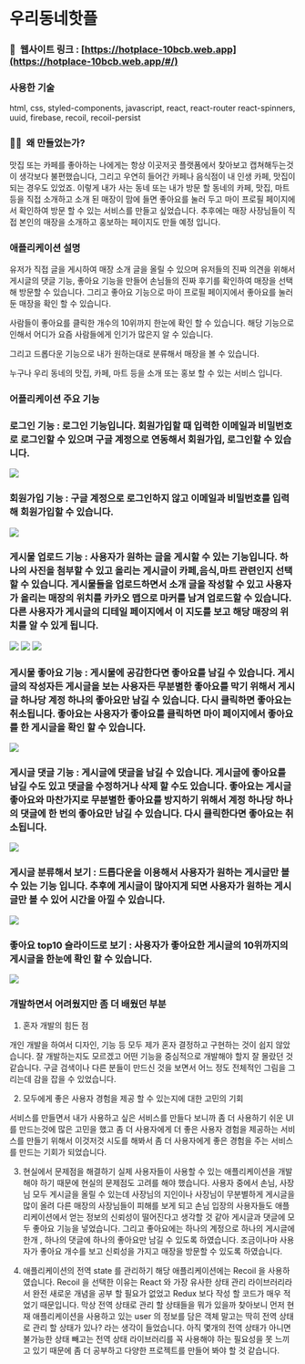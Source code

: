 # 우리동네핫플

### 🔗  웹사이트 링크 : [https://hotplace-10bcb.web.app](https://hotplace-10bcb.web.app/#/)

### 사용한 기술

html, css, styled-components, javascript, react, react-router react-spinners, uuid, firebase, recoil, recoil-persist

### 💁‍♂️  왜 만들었는가?

맛집 또는 카페를 좋아하는 나에게는 항상 이곳저곳 플랫폼에서 찾아보고 캡쳐해두는것이 생각보다 불편했습니다, 그리고 우연히 들어간 카페나 음식점이 내 인생 카페, 맛집이 되는 경우도 있었죠. 이렇게 내가 사는 동네 또는 내가 방문 할 동네의 카페, 맛집, 마트등을 직접 소개하고 소개 된 매장이 맘에 들면 좋아요를 눌러 두고 마이 프로필 페이지에서 확인하여 방문 할 수 있는 서비스를 만들고 싶었습니다.
추후에는 매장 사장님들이 직접 본인의 매장을 소개하고 홍보하는 페이지도 만들 예정 입니다.

### 애플리케이션 설명

유저가 직접 글을 게시하여 매장 소개 글을 올릴 수 있으며 유저들의 진짜 의견을 위해서 게시글의 댓글 기능, 좋아요 기능을 만들어 손님들의 진짜 후기를 확인하여 매장을 선택해 방문할 수 있습니다. 그리고 좋아요 기능으로 마이 프로필 페이지에서 좋아요를 눌러 둔 매장을 확인 할 수 있습니다.

사람들이 좋아요를 클릭한 개수의 10위까지 한눈에 확인 할 수 있습니다. 해당 기능으로 인해서 어디가 요즘 사람들에게 인기가 많은지 알 수 있습니다.

그리고 드롭다운 기능으로 내가 원하는대로 분류해서 매장을 볼 수 있습니다.

누구나 우리 동네의 맛집, 카페, 마트 등을 소개 또는 홍보 할 수 있는 서비스 입니다.

### 어플리케이션 주요 기능

### 로그인 기능 : 로그인 기능입니다. 회원가입할 때 입력한 이메일과 비밀번호로 로그인할 수 있으며 구글 계정으로 연동해서 회원가입, 로그인할 수 있습니다.

<img src = "./images/loginPage.png">

### 회원가입 기능 : 구글 계정으로 로그인하지 않고 이메일과 비밀번호를 입력해 회원가입할 수 있습니다.

<img src = "./images/signupPage.png">

### 게시물 업로드 기능 : 사용자가 원하는 글을 게시할 수 있는 기능입니다. 하나의 사진을 첨부할 수 있고 올리는 게시글이 카페,음식,마트 관련인지 선택할 수 있습니다. 게시물들을 업로드하면서 소개 글을 작성할 수 있고 사용자가 올리는 매장의 위치를 카카오 맵으로 마커를 남겨 업로드할 수 있습니다. 다른 사용자가 게시글의 디테일 페이지에서 이 지도를 보고 해당 매장의 위치를 알 수 있게 됩니다.

<img src = "./images/postUploadPage-1.png">

<img src = "./images/postUploadPage-2.png">

<img src = "./images/postUploadPageMap.png">

### 게시물 좋아요 기능 : 게시물에 공감한다면 좋아요를 남길 수 있습니다. 게시글의 작성자든 게시글을 보는 사용자든 무분별한 좋아요를 막기 위해서 게시글 하나당 계정 하나의 좋아요만 남길 수 있습니다. 다시 클릭하면 좋아요는 취소됩니다. 좋아요는 사용자가 좋아요를 클릭하면 마이 페이지에서 좋아요를 한 게시글을 확인 할 수 있습니다.

<img src = "./images/postLike.png">

### 게시글 댓글 기능 : 게시글에 댓글을 남길 수 있습니다. 게시글에 좋아요를 남길 수도 있고 댓글을 수정하거나 삭제 할 수도 있습니다. 좋아요는 게시글 좋아요와 마찬가지로 무분별한 좋아요를 방지하기 위해서 계정 하나당 하나의 댓글에 한 번의 좋아요만 남길 수 있습니다. 다시 클릭한다면 좋아요는 취소됩니다.

<img src = "./images/DetailComment.png">

### 게시글 분류해서 보기 : 드롭다운을 이용해서 사용자가 원하는 게시글만 볼 수 있는 기능 입니다. 추후에 게시글이 많아지게 되면 사용자가 원하는 게시글만 볼 수 있어 시간을 아낄 수 있습니다.

<img src = "./images/mainPageDropDown.png">

### 좋아요 top10 슬라이드로 보기 : 사용자가 좋아요한 게시글의 10위까지의 게시글을 한눈에 확인 할 수 있습니다.

<img src = "./images/mainPageTop10.png">

### 개발하면서 어려웠지만 좀 더 배웠던 부분

1. 혼자 개발의 힘든 점

개인 개발을 하여서 디자인, 기능 등 모두 제가 혼자 결정하고 구현하는 것이 쉽지 않았습니다. 잘 개발하는지도 모르겠고 어떤 기능을 중심적으로 개발해야 할지 잘 몰랐던 것 같습니다. 구글 검색이나 다른 분들이 만드신 것을 보면서 어느 정도 전체적인 그림을 그리는데 감을 잡을 수 있었습니다.

2. 모두에게 좋은 사용자 경험을 제공 할 수 있는지에 대한 고민의 기회

서비스를 만들면서 내가 사용하고 싶은 서비스를 만들다 보니까 좀 더 사용하기 쉬운 UI 를 만드는것에 많은 고민을 했고 좀 더 사용자에게 더 좋은 사용자 경험을 제공하는 서비스를 만들기 위해서 이것저것 시도를 해봐서 좀 더 사용자에게 좋은 경험을 주는 서비스를 만드는 기회가 되었습니다.

3. 현실에서 문제점을 해결하기
   실제 사용자들이 사용할 수 있는 애플리케이션을 개발해야 하기 때문에 현실의 문제점도 고려를 해야 했습니다.
   사용자 중에서 손님, 사장님 모두 게시글을 올릴 수 있는데 사장님의 지인이나 사장님이 무분별하게 게시글을 많이 올려 다른 매장의 사장님들이 피해를 보게 되고 손님 입장의 사용자들도 애플리케이션에서 얻는 정보의 신뢰성이 떨어진다고 생각할 것 같아 게시글과 댓글에 모두 좋아요 기능을 넣었습니다. 그리고 좋아요에는 하나의 계정으로 하나의 게시글에 한개 , 하나의 댓글에 하나의 좋아요만 남길 수 있도록 하였습니다. 조금이나마 사용자가 좋아요 개수를 보고 신뢰성을 가지고 매장을 방문할 수 있도록 하였습니다.

4. 애플리케이션의 전역 state 를 관리하기
   해당 애플리케이션에는 Recoil 을 사용하였습니다. Recoil 을 선택한 이유는 React 와 가장 유사한 상태 관리 라이브러리라서 완전 새로운 개념을 공부 할 필요가 없었고 Redux 보다 작성 할 코드가 매우 적었기 때문입니다.
   막상 전역 상태로 관리 할 상태들을 뭐가 있을까 찾아보니 먼저 현재 애플리케이션을 사용하고 있는 user 의 정보를 담은 객체 말고는 딱히 전역 상태로 관리 할 상태가 있나? 라는 생각이 들었습니다.
   아직 몇개의 전역 상태가 아니면 불가능한 상태 빼고는 전역 상태 라이브러리를 꼭 사용해야 하는 필요성을 못 느끼고 있기 때문에 좀 더 공부하고 다양한 프로젝트를 만들어 봐야 할 것 같습니다.
